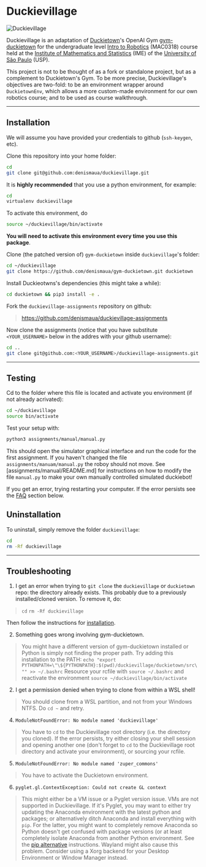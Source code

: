 # Duckievillage

![Duckievillage](https://raw.githubusercontent.com/RenatoGeh/duckievillage/master/duckieusp.png)

Duckievillage is an adaptation of [Duckietown](https://duckietown.org)'s OpenAI Gym
[gym-duckietown](https://github.com/duckietown/gym-duckietown) for the undergraduate level [Intro
to Robotics](https://uspdigital.usp.br/jupiterweb/obterDisciplina?sgldis=MAC0318&nomdis=) (MAC0318)
course held at the [Institute of Mathematics and Statistics](http://www.ime.usp.br/) (IME) of the
[University of São Paulo](https://www5.usp.br/#english) (USP).

This project is not to be thought of as a fork or standalone project, but as a complement to
Duckietown's Gym. To be more precise, Duckievillage's objectives are two-fold: to be an environment
wrapper around `DuckietownEnv`, which allows a more custom-made environment for our own robotics
course; and to be used as course walkthrough.

---

## Installation

We will assume you have provided your credentials to github (`ssh-keygen`, etc).

Clone this repository into your home folder:
```bash
cd
git clone git@github.com:denismaua/duckievillage.git
```

It is **highly recommended** that you use a python environment, for example:

```bash
cd
virtualenv duckievillage
```

To activate this environment, do

```bash
source ~/duckievillage/bin/activate
```

**You will need to activate this environment every time you use this package**. 

Clone (the patched version of) `gym-duckietown` inside `duckievillage`'s folder:

```bash
cd ~/duckievillage
git clone https://github.com/denismaua/gym-duckietown.git duckietown

``` 

Install Duckieotwns's dependencies (this might take a while):

```bash
cd duckietown && pip3 install -e .
```

Fork the `duckievillage-assignments` repository on github:

> https://github.com/denismaua/duckievillage-assignments


Now clone the assignments (notice that you have substitute `<YOUR_USERNAME>` below in the addres with your github username):

```bash
cd ..
git clone git@github.com:<YOUR_USERNAME>/duckievillage-assignments.git assignments
```

---

## Testing

Cd to the folder where this file is located and activate you environment (if not already acrivated):

```bash
cd ~/duckievillage
source bin/activate
```

Test your setup with:

```bash
python3 assignments/manual/manual.py
```

This should open the simulator graphical interface and run the code for the first assignment.
If you haven't changed the file `assignments/manuam/manual.py` the roboy should not move. 
See [assignments/manual/README.md] for instructions on how to modify the file `manual.py` to make your own manually controlled simulated duckiebot!

If you get an error, trying restarting your computer. If the error persists see the [FAQ](#troubleshooting) section below.

## Uninstallation

To uninstall, simply remove the folder `duckievillage`:

```bash
cd
rm -Rf duckievillage
```

---

## Troubleshooting

1. I get an error when trying to `git clone` the `duckievillage` or `duckietown` repo: the directory already exists. This probably due to a previously installed/cloned version. To remove it, do:

> `cd`
> `rm -Rf duckievillage`

Then follow the instructions for [installation](#Installation).

2. Something goes wrong involving gym-duckietown.

> You might have a different version of gym-duckietown installed or Python is simply not finding the proper path.
> Try adding this installation to the PATH:
> `echo "export PYTHONPATH=\"\${PYTHONPATH}:$(pwd)/duckievillage/duckietown/src\"" >> ~/.bashrc`
> Resource your rcfile with `source ~/.bashrc` and reactivate the environment `source ~/duckievillage/bin/activate`

2. I get a permission denied when trying to clone from within a WSL shell!

> You should clone from a WSL partition, and not from your Windows NTFS. Do `cd ~` and retry.

4. `ModuleNotFoundError: No module named 'duckievillage'`

> You have to `cd` to the Duckievillage root directory (i.e. the directory you cloned). If the
> error persists, try either closing your shell session and opening another one (don't forget to
> `cd` to the Duckievillage root directory and activate your environment), or sourcing
> your rcfile.

5. `ModuleNotFoundError: No module named 'zuper_commons'`

> You have to activate the Duckietown environment.


6. `pyglet.gl.ContextException: Could not create GL context`

> This might either be a VM issue or a Pyglet version issue. VMs are not supported in
> Duckievillage. If it's Pyglet, you may want to either try updating the Anaconda environment with
> the latest python and packages; or alternatively ditch Anaconda and install everything with
> `pip`. For the latter, you might want to completely remove Anaconda so Python doesn't get
> confused with package versions (or at least completely isolate Anaconda from another Python
> environment. See the [pip alternative](#alternative-pip-installation) instructions. Wayland might
> also cause this problem. Consider using a Xorg backend for your Desktop Environment or Window
> Manager instead.

